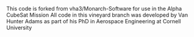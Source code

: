 This code is forked from vha3/Monarch-Software for use in the Alpha CubeSat Mission
All code in this vineyard branch was developed by Van Hunter Adams as part of his PhD in Aerospace Engineering at Cornell University
